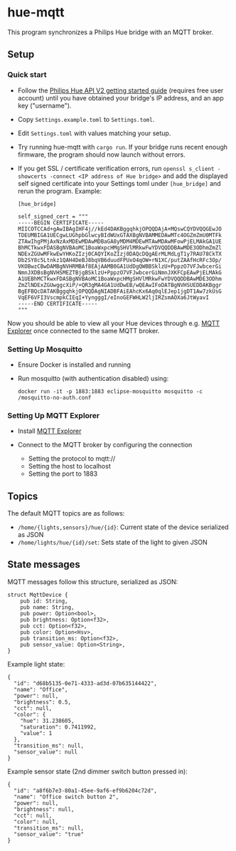 # hue-mqtt

This program synchronizes a Philips Hue bridge with an MQTT broker.

## Setup


### Quick start

- Follow the [Philips Hue API V2 getting started guide](https://developers.meethue.com/develop/hue-api-v2/getting-started/)
  (requires free user account) until you have obtained your bridge's IP address, and an app key ("username").
- Copy `Settings.example.toml` to `Settings.toml`.
- Edit `Settings.toml` with values matching your setup.
- Try running hue-mqtt with `cargo run`. If your bridge runs recent enough firmware, the program should now launch without errors.
- If you get SSL / certificate verification errors, run `openssl s_client -showcerts -connect <IP address of Hue bridge>`
  and add the displayed self signed certificate into your Settings toml under `[hue_bridge]` and rerun the program. Example:

  ```
  [hue_bridge]

  self_signed_cert = """
  -----BEGIN CERTIFICATE-----
  MIICOTCCAd+gAwIBAgIHF4j//kEd4DAKBggqhkjOPQQDAjA+MQswCQYDVQQGEwJO
  TDEUMBIGA1UECgwLUGhpbGlwcyBIdWUxGTAXBgNVBAMMEDAwMTc4OGZmZmU0MTFk
  ZTAwIhgPMjAxNzAxMDEwMDAwMDBaGA8yMDM4MDEwMTAwMDAwMFowPjELMAkGA1UE
  BhMCTkwxFDASBgNVBAoMC1BoaWxpcHMgSHVlMRkwFwYDVQQDDBAwMDE3ODhmZmZl
  NDExZGUwMFkwEwYHKoZIzj0CAQYIKoZIzj0DAQcDQgAErMLMdLgT1y7RAU78CkTX
  Db2SY8c5Ltnkz1QAH4DeBJ8bqVB6duudFPUxO4qOW+rN1XC/putZAAfHcRFc3Op/
  VKOBwzCBwDAMBgNVHRMBAf8EAjAAMB0GA1UdDgQWBBSklzU+PppzO7VFJwbcerGi
  NmnJXDBsBgNVHSMEZTBjgBSklzU+PppzO7VFJwbcerGiNmnJXKFCpEAwPjELMAkG
  A1UEBhMCTkwxFDASBgNVBAoMC1BoaWxpcHMgSHVlMRkwFwYDVQQDDBAwMDE3ODhm
  ZmZlNDExZGUwggcXiP/+QR3gMA4GA1UdDwEB/wQEAwIFoDATBgNVHSUEDDAKBggr
  BgEFBQcDATAKBggqhkjOPQQDAgNIADBFAiEAhcKx6Aq0qlEJep1jgDT1Aw7zkUsG
  VqEF6VFI3VscmpkCIEqI+YyngggI/eInoGEFWHLW2ljIRZsmAOXa6JtWyavI
  -----END CERTIFICATE-----
  """
  ```

Now you should be able to view all your Hue devices through e.g. [MQTT Explorer](http://mqtt-explorer.com/) once connected to the same MQTT broker.

### Setting Up Mosquitto 

- Ensure Docker is installed and running

- Run mosquitto (with authentication disabled) using:

  ```
  docker run -it -p 1883:1883 eclipse-mosquitto mosquitto -c /mosquitto-no-auth.conf
  ```

### Setting Up MQTT Explorer

- Install [MQTT Explorer](http://mqtt-explorer.com/)

- Connect to the MQTT broker by configuring the connection

  - Setting the protocol to mqtt://
  - Setting the host to localhost
  - Setting the port to 1883

## Topics

The default MQTT topics are as follows:

- `/home/{lights,sensors}/hue/{id}`: Current state of the device serialized as JSON
- `/home/lights/hue/{id}/set`: Sets state of the light to given JSON

## State messages

MQTT messages follow this structure, serialized as JSON:

```
struct MqttDevice {
    pub id: String,
    pub name: String,
    pub power: Option<bool>,
    pub brightness: Option<f32>,
    pub cct: Option<f32>,
    pub color: Option<Hsv>,
    pub transition_ms: Option<f32>,
    pub sensor_value: Option<String>,
}
```

Example light state:

```
{
  "id": "d68b5135-0e71-4333-ad3d-07b635144422",
  "name": "Office",
  "power": null,
  "brightness": 0.5,
  "cct": null,
  "color": {
    "hue": 31.238605,
    "saturation": 0.7411992,
    "value": 1
  },
  "transition_ms": null,
  "sensor_value": null
}
```

Example sensor state (2nd dimmer switch button pressed in):

```
{
  "id": "a8f6b7e3-80a1-45ee-9af6-ef9b6204c72d",
  "name": "Office switch button 2",
  "power": null,
  "brightness": null,
  "cct": null,
  "color": null,
  "transition_ms": null,
  "sensor_value": "true"
}
```
